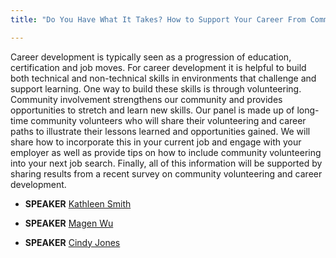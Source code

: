 ```yaml
---
title: "Do You Have What It Takes? How to Support Your Career From Community Involvement"

---
```


Career development is typically seen as a progression of education, certification and job moves. For career development it is helpful to build both technical and non-technical skills in environments that challenge and support learning. One way to build these skills is through volunteering. Community involvement strengthens our community and provides opportunities to stretch and learn new skills. Our panel is made up of long-time community volunteers who will share their volunteering and career paths to illustrate their lessons learned and opportunities gained. We will share how to incorporate this in your current job and engage with your employer as well as provide tips on how to include community volunteering into your next job search. Finally, all of this information will be supported by sharing results from a recent survey on community volunteering and career development.

* **SPEAKER** [Kathleen Smith](/bios/kathleen_smith)

* **SPEAKER** [Magen Wu](/bios/magen_wu)

* **SPEAKER** [Cindy Jones](/bios/cindy_jones)
